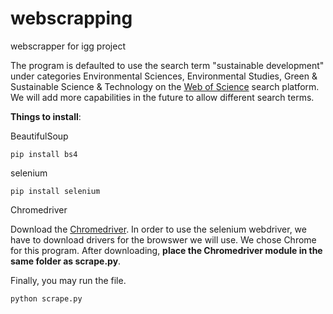 # webscrapping
webscrapper for igg project

The program is defaulted to use the search term "sustainable development" under categories Environmental Sciences, Environmental Studies, Green & Sustainable Science & Technology on the [Web of Science](https://webofknowledge.com/) search platform. We will add more capabilities in the future to allow different search terms.

**Things to install**:

BeautifulSoup
```
pip install bs4
```

selenium
```
pip install selenium
```

Chromedriver

Download the [Chromedriver](https://sites.google.com/a/chromium.org/chromedriver/downloads). In order to use the selenium webdriver, we have to download drivers for the browswer we will use. We chose Chrome for this program. After downloading, **place the Chromedriver module in the same folder as scrape.py**. 


Finally, you may run the file.
```
python scrape.py
```
